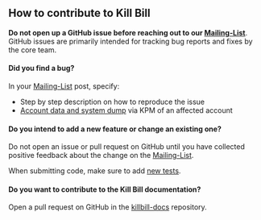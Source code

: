 ## How to contribute to Kill Bill

**Do not open up a GitHub issue before reaching out to our [Mailing-List](https://groups.google.com/forum/#!forum/killbilling-users)**. GitHub issues are primarily intended for tracking bug reports and fixes by the core team.

#### **Did you find a bug?**

In your [Mailing-List](https://groups.google.com/forum/#!forum/killbilling-users) post, specify:

* Step by step description on how to reproduce the issue
* [Account data and system dump](http://docs.killbill.io/0.19/debugging.html#_seeking_help) via KPM of an affected account

#### **Do you intend to add a new feature or change an existing one?**

Do not open an issue or pull request on GitHub until you have collected positive feedback about the change on the [Mailing-List](https://groups.google.com/forum/#!forum/killbilling-users).

When submitting code, make sure to add [new tests](http://docs.killbill.io/0.19/development.html#_navigating_the_kill_bill_codebase).

#### **Do you want to contribute to the Kill Bill documentation?**

Open a pull request on GitHub in the [killbill-docs](https://github.com/killbill/killbill-docs) repository.
